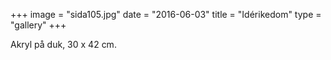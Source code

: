 +++
image = "sida105.jpg"
date = "2016-06-03"
title = "Idérikedom"
type = "gallery"
+++

Akryl på duk, 30 x 42 cm.
<!-- sidan 105 -->
